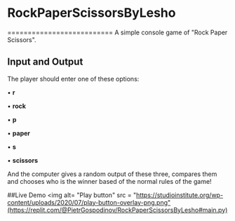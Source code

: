 # RockPaperScissorsByLesho
==========================
A simple console game of "Rock Paper Scissors".
## Input and Output
The player should enter one of these options:  

• **r** 

• **rock** 

• **p** 

• **paper**  

• **s**

• **scissors** 


And the computer gives a random output of these three, compares them and chooses who is the winner based of the normal rules of the game!

##Live Demo
<img alt= "Play button" src = "https://studioinstitute.org/wp-content/uploads/2020/07/play-button-overlay-png.png"(https://replit.com/@PietrGospodinov/RockPaperScissorsByLesho#main.py)

